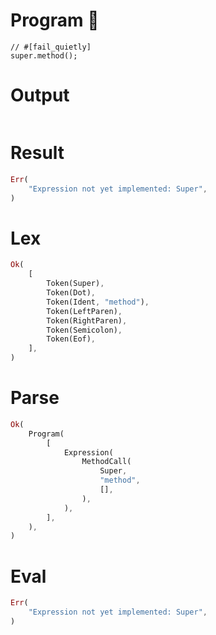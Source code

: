 # Program 🔴

```rustleaf
// #[fail_quietly]
super.method();
```

# Output

```

```

# Result

```rust
Err(
    "Expression not yet implemented: Super",
)
```

# Lex

```rust
Ok(
    [
        Token(Super),
        Token(Dot),
        Token(Ident, "method"),
        Token(LeftParen),
        Token(RightParen),
        Token(Semicolon),
        Token(Eof),
    ],
)
```

# Parse

```rust
Ok(
    Program(
        [
            Expression(
                MethodCall(
                    Super,
                    "method",
                    [],
                ),
            ),
        ],
    ),
)
```

# Eval

```rust
Err(
    "Expression not yet implemented: Super",
)
```

